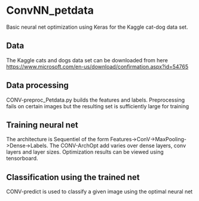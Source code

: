 # ConvNN_petdata
Basic neural net optimization using Keras for the Kaggle cat-dog data set.  

## Data
The Kaggle cats and dogs data set can be downloaded from here https://www.microsoft.com/en-us/download/confirmation.aspx?id=54765

## Data processing
CONV-preproc_Petdata.py builds the features and labels. Preprocessing fails on certain images but the resulting set is sufficiently large for training

## Training neural net
The architecture is Sequentiel of the form Features->ConV->MaxPooling->Dense->Labels. The CONV-ArchOpt add varies over dense layers, conv layers and layer sizes. Optimization results can be viewed using tensorboard.

## Classification using the trained net
CONV-predict is used to classify a given image using the optimal neural net


